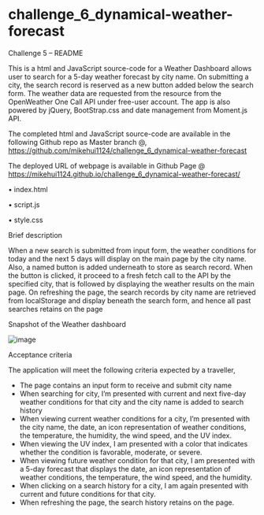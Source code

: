 # challenge_6_dynamical-weather-forecast

Challenge 5 – README

This is a html and JavaScript source-code for a Weather Dashboard allows user to search for a 5-day weather forecast by city name. On submitting a city, the search record is reserved as a new button added below the search form. The weather data are requested from the resource from the OpenWeather One Call API under free-user account. The app is also powered by jQuery, BootStrap.css and date management from Moment.js API. 

The completed html and JavaScript source-code are available in the following Github repo as Master branch @, 
https://github.com/mikehui1124/challenge_6_dynamical-weather-forecast

The deployed URL of webpage is available in Github Page @ 
https://mikehui1124.github.io/challenge_6_dynamical-weather-forecast/

•	index.html

•	script.js

•	style.css


Brief description

When a new search is submitted from input form, the weather conditions for today and the next 5 days will display on the main page by the city name. Also, a named button is added underneath to store as search record. When the button is clicked, it proceed to a fresh fetch call to the API by the specified city, that is followed by displaying the weather results on the main page.
On refreshing the page, the search records by city name are retrieved from localStorage and  display beneath the search form, and hence all past searches retains on the page

Snapshot of the Weather dashboard

![image](https://user-images.githubusercontent.com/105307687/183969780-d7c16868-4a3e-4dee-b0e0-44ccc99248cc.png)


Acceptance criteria

The application will meet the following criteria expected by a traveller,


-	The page contains an input form to receive and submit city name 
-	When searching for city, I’m presented with current and next five-day weather conditions for that city and the city name is added to search history
-	When viewing current weather conditions for a city, I’m presented with the city name, the date, an icon representation of weather conditions, the temperature, the humidity, the wind speed, and the UV index.
-	When viewing the UV index, I am presented with a color that indicates whether the condition is favorable, moderate, or severe.
-	When viewing future weather condition for that city, I am presented with a 5-day forecast that displays the date, an icon representation of weather conditions, the temperature, the wind speed, and the humidity.
-	When clicking on a search history for a city, I am again presented with current and future conditions for that city.
-	When refreshing the page, the search history retains on the page.

